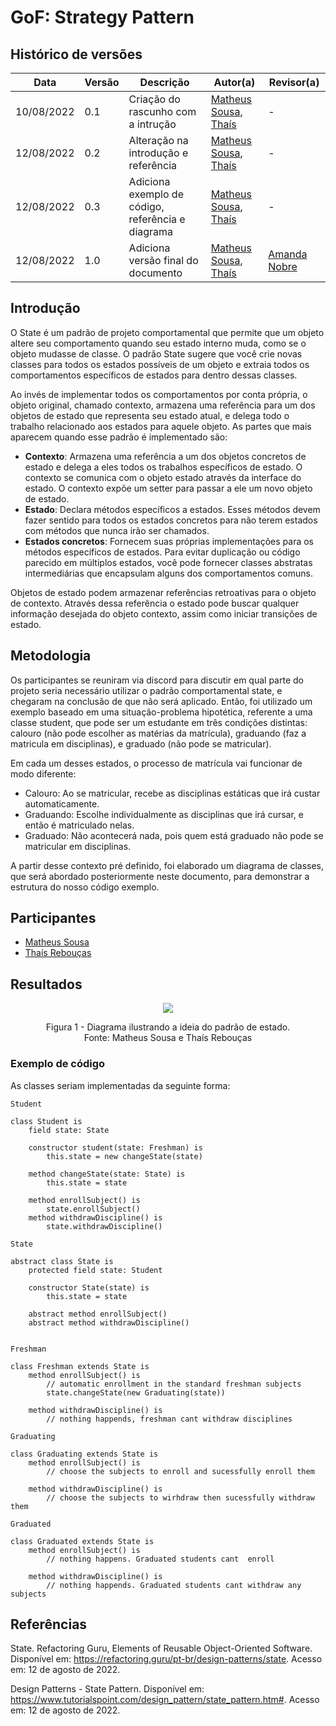 # GoF: Strategy Pattern

## Histórico de versões
| Data       | Versão | Descrição                            | Autor(a)                                                                             | Revisor(a) |
| ---------- | ------ | ------------------------------------ | ------------------------------------------------------------------------------------ | ---------- |
| 10/08/2022 | 0.1    | Criação do rascunho com a intrução   | [Matheus Sousa](https://github.com/gatotabaco), [Thaís](https://github.com/Thais-ra) |       -     |
| 12/08/2022 | 0.2    | Alteração na introdução e referência | [Matheus Sousa](https://github.com/gatotabaco), [Thaís](https://github.com/Thais-ra) |      -      |
| 12/08/2022 | 0.3    | Adiciona exemplo de código, referência e diagrama | [Matheus Sousa](https://github.com/gatotabaco), [Thaís](https://github.com/Thais-ra) | - | 
| 12/08/2022 | 1.0    | Adiciona versão final do documento | [Matheus Sousa](https://github.com/gatotabaco), [Thaís](https://github.com/Thais-ra) | [Amanda Nobre](https://github.com/AmandaNbr) | 

## Introdução

O State é um padrão de projeto comportamental que permite que um objeto altere seu comportamento quando seu estado interno muda, como se o objeto mudasse de classe. 
O padrão State sugere que você crie novas classes para todos os estados possíveis de um objeto e extraia todos os comportamentos específicos de estados para dentro dessas classes.

Ao invés de implementar todos os comportamentos por conta própria, o objeto original, chamado contexto, armazena uma referência para um dos objetos de estado que representa seu estado atual, e delega todo o trabalho relacionado aos estados para aquele objeto.
As partes que mais aparecem quando esse padrão é implementado são:

- **Contexto**: Armazena uma referência a um dos objetos concretos de estado e delega a eles todos os trabalhos específicos de estado. O contexto se comunica com o objeto estado através da interface do estado. O contexto expõe um setter para passar a ele um novo objeto de estado.
- **Estado**: Declara métodos específicos a estados. Esses métodos devem fazer sentido para todos os estados concretos para não terem estados com métodos que nunca irão ser chamados.
- **Estados concretos**: Fornecem suas próprias implementações para os métodos específicos de estados. Para evitar duplicação ou 
código parecido em múltiplos estados, você pode fornecer classes abstratas intermediárias que encapsulam alguns dos comportamentos comuns.

Objetos de estado podem armazenar referências retroativas para o objeto de contexto. Através dessa referência o estado pode buscar qualquer 
informação desejada do objeto contexto, assim como iniciar transições de estado. 

## Metodologia

Os participantes se reuniram via discord para discutir em qual parte do projeto seria necessário utilizar o padrão comportamental state, e chegaram na conclusão de que não será aplicado. Então, foi utilizado um exemplo baseado em uma situação-problema hipotética, referente a uma classe student, que pode ser um estudante em três condições distintas: calouro (não pode escolher as matérias da matrícula), graduando (faz a matricula em disciplinas), e graduado (não pode se matricular).

Em cada um desses estados, o processo de matrícula vai funcionar de modo diferente:

- Calouro: Ao se matricular, recebe as disciplinas estáticas que irá custar automaticamente.
- Graduando: Escolhe individualmente as disciplinas que irá cursar, e então é matriculado nelas.
- Graduado: Não acontecerá nada, pois quem está graduado não pode se matricular em disciplinas.

A partir desse contexto pré definido, foi elaborado um diagrama de classes, que será abordado posteriormente neste documento, para demonstrar a estrutura do nosso código exemplo.

## Participantes

- [Matheus Sousa](https://github.com/gatotabaco)
- [Thaís Rebouças](https://github.com/Thais-ra)

## Resultados

<p align="center">
    <img src="images/padroes-projeto/gofs-state.png"/>
</p>
<p align = "center"> 
Figura 1 - Diagrama ilustrando a ideia do padrão de estado.<br>
Fonte: Matheus Sousa e Thaís Rebouças
</p>

### Exemplo de código

As classes seriam implementadas da seguinte forma:

`Student`
```
class Student is
    field state: State
    
    constructor student(state: Freshman) is
        this.state = new changeState(state)
        
    method changeState(state: State) is
        this.state = state
        
    method enrollSubject() is
        state.enrollSubject()
    method withdrawDiscipline() is
        state.withdrawDiscipline()
```

`State`
```
abstract class State is
    protected field state: Student
    
    constructor State(state) is
        this.state = state
        
    abstract method enrollSubject()
    abstract method withdrawDiscipline()
    
```

`Freshman`
```
class Freshman extends State is
    method enrollSubject() is
        // automatic enrollment in the standard freshman subjects
        state.changeState(new Graduating(state))
        
    method withdrawDiscipline() is
        // nothing happends, freshman cant withdraw disciplines
```

`Graduating`
```
class Graduating extends State is
    method enrollSubject() is
        // choose the subjects to enroll and sucessfully enroll them
        
    method withdrawDiscipline() is
        // choose the subjects to wirhdraw then sucessfully withdraw them

```

`Graduated`
```
class Graduated extends State is
    method enrollSubject() is
        // nothing happens. Graduated students cant  enroll
        
    method withdrawDiscipline() is
        // nothing happends. Graduated students cant withdraw any subjects

```

## Referências

State. Refactoring Guru, Elements of Reusable Object-Oriented Software. Disponível em: https://refactoring.guru/pt-br/design-patterns/state. Acesso em: 12 de agosto de 2022.

Design Patterns - State Pattern. Disponível em: https://www.tutorialspoint.com/design_pattern/state_pattern.htm#. Acesso em: 12 de agosto de 2022.

